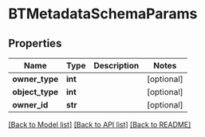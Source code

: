 # BTMetadataSchemaParams

## Properties
Name | Type | Description | Notes
------------ | ------------- | ------------- | -------------
**owner_type** | **int** |  | [optional] 
**object_type** | **int** |  | [optional] 
**owner_id** | **str** |  | [optional] 

[[Back to Model list]](../README.md#documentation-for-models) [[Back to API list]](../README.md#documentation-for-api-endpoints) [[Back to README]](../README.md)


